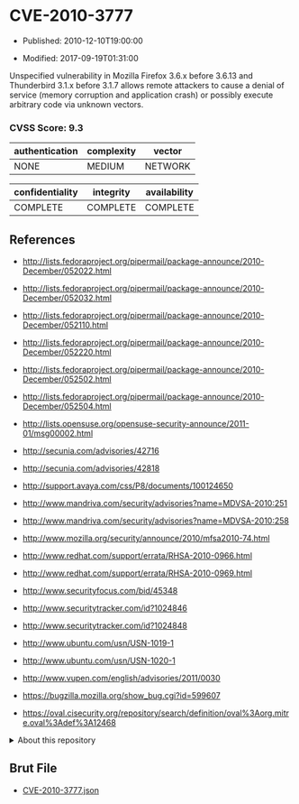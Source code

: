 # CVE-2010-3777

- Published: 2010-12-10T19:00:00

- Modified: 2017-09-19T01:31:00

Unspecified vulnerability in Mozilla Firefox 3.6.x before 3.6.13 and Thunderbird 3.1.x before 3.1.7 allows remote attackers to cause a denial of service (memory corruption and application crash) or possibly execute arbitrary code via unknown vectors.

### CVSS Score: **9.3**

| authentication | complexity | vector |
| --- | --- | --- |
| NONE | MEDIUM | NETWORK |

| confidentiality | integrity | availability |
| --- | --- | --- |
| COMPLETE | COMPLETE | COMPLETE |

## References

* http://lists.fedoraproject.org/pipermail/package-announce/2010-December/052022.html

* http://lists.fedoraproject.org/pipermail/package-announce/2010-December/052032.html

* http://lists.fedoraproject.org/pipermail/package-announce/2010-December/052110.html

* http://lists.fedoraproject.org/pipermail/package-announce/2010-December/052220.html

* http://lists.fedoraproject.org/pipermail/package-announce/2010-December/052502.html

* http://lists.fedoraproject.org/pipermail/package-announce/2010-December/052504.html

* http://lists.opensuse.org/opensuse-security-announce/2011-01/msg00002.html

* http://secunia.com/advisories/42716

* http://secunia.com/advisories/42818

* http://support.avaya.com/css/P8/documents/100124650

* http://www.mandriva.com/security/advisories?name=MDVSA-2010:251

* http://www.mandriva.com/security/advisories?name=MDVSA-2010:258

* http://www.mozilla.org/security/announce/2010/mfsa2010-74.html

* http://www.redhat.com/support/errata/RHSA-2010-0966.html

* http://www.redhat.com/support/errata/RHSA-2010-0969.html

* http://www.securityfocus.com/bid/45348

* http://www.securitytracker.com/id?1024846

* http://www.securitytracker.com/id?1024848

* http://www.ubuntu.com/usn/USN-1019-1

* http://www.ubuntu.com/usn/USN-1020-1

* http://www.vupen.com/english/advisories/2011/0030

* https://bugzilla.mozilla.org/show_bug.cgi?id=599607

* https://oval.cisecurity.org/repository/search/definition/oval%3Aorg.mitre.oval%3Adef%3A12468

<details>
<summary>About this repository</summary> 

  This repository is part of the project [Live Hack CVE](https://github.com/Live-Hack-CVE). Main website can be found [www.live-hack.org](https://www.live-hack.org) 
  
  Made by [Sn0wAlice](https://github.com/Sn0wAlice) for the people that care about security and need to have a feed of the latest CVEs. Hope you enjoy it, don't forget to star the repo and follow me on [Twitter](https://twitter.com/Sn0wAlice) and [Github](https://github.com/Sn0wAlice). And that is my [personnal website](https://www.alice-snow.me/)

  - [Home Page](https://github.com/Live-Hack-CVE)
  - [Framework](https://github.com/Live-Hack-CVE/cve-framework)
  - [CVE database](https://github.com/Live-Hack-CVE/full_database)
  - [Changelog](https://github.com/Live-Hack-CVE/Changelog)
</details>

## Brut File

* [CVE-2010-3777.json](https://raw.githubusercontent.com/Live-Hack-CVE/full_database/main/cves/2010/CVE-2010-3777.json)

